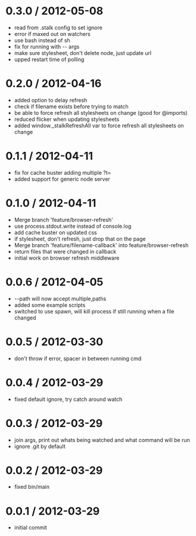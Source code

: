 
0.3.0 / 2012-05-08 
==================

  * read from .stalk config to set ignore
  * error if maxed out on watchers
  * use bash instead of sh
  * fix for running with -- args
  * make sure stylesheet, don't delete node, just update url
  * upped restart time of polling

0.2.0 / 2012-04-16 
==================

  * added option to delay refresh
  * check if filename exists before trying to match
  * be able to force refresh all stylesheets on change (good for @imports)
  * reduced flicker when updating stylesheets
  * added window._stalkRefreshAll var to force refresh all stylesheets on change

0.1.1 / 2012-04-11 
==================

  * fix for cache buster adding multiple ?t=
  * added support for generic node server

0.1.0 / 2012-04-11 
==================

  * Merge branch 'feature/browser-refresh'
  * use process.stdout.write instead of console.log
  * add cache buster on updated css
  * if stylesheet, don't refresh, just drop that on the page
  * Merge branch 'feature/filename-callback' into feature/browser-refresh
  * return files that were changed in callback
  * initial work on browser refresh middleware

0.0.6 / 2012-04-05 
==================

  * --path will now accept multiple,paths
  * added some example scripts
  * switched to use spawn, will kill process if still running when a file changed

0.0.5 / 2012-03-30 
==================

  * don't throw if error, spacer in between running cmd

0.0.4 / 2012-03-29
==================

  * fixed default ignore, try catch around watch

0.0.3 / 2012-03-29
==================

  * join args, print out whats being watched and what command will be run
  * ignore .git by default

0.0.2 / 2012-03-29
==================

  * fixed bin/main

0.0.1 / 2012-03-29
==================

  * initial commit
